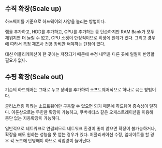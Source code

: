 ## 수직 확장(Scale up)

하드웨어를 기준으로 하드웨어의 사양을 늘리는 방법이다.

램을 추가하고, HDD를 추가하고, CPU를 추가하는 등 단순하지만 RAM Bank가 모두 채워지면 더 늘릴 수 없고, CPU 소켓이 한정적이므로 확장에 한계가 있다. 그리고 경우에 따라서 특정 제조사 전용 장비만 써야하는 단점이 있다.

대신 어플리케이션이 한 곳에는 저장되기 때문에 수정 내역을 다른 곳에 일일이 반영할 필요가 없다.

## 수평 확장(Scale out)

기존의 하드웨어는 그대로 두고 장비를 추가하여 소프트웨어적으로 하나로 묶는 방법이다.

클러스터링 하려는 소프트웨어만 구동할 수 있으면 되기 때문에 하드웨어 종속성이 덜하다. 이론상으로는 무한한 확장이 가능하고, 쿠버네티스 같은 오케스트레이션을 이용해 중단 없는 자동확장이 가능하다.

일반적으로 네트워크로 연결되므로 네트워크 환경이 좋지 않으면 확장이 불가능하거나, 확장을 해도 원하는 성능을 못 얻는 경우가 있다. 어플리케이션 수정, 업데이트를 할 경우 각 노드에 반영해야 하므로 작업량이 늘어난다.
